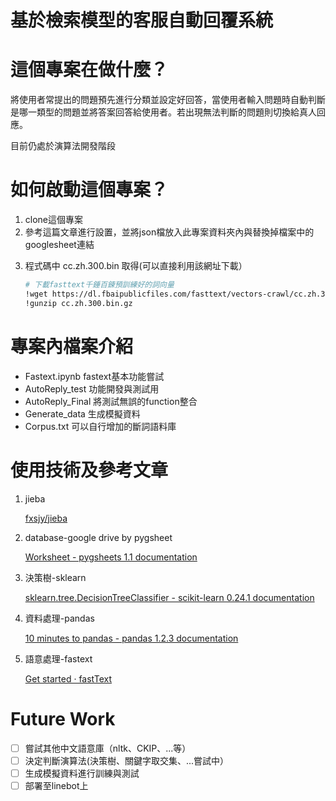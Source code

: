 # 基於檢索模型的客服自動回覆系統

# 這個專案在做什麼？

將使用者常提出的問題預先進行分類並設定好回答，當使用者輸入問題時自動判斷是哪一類型的問題並將答案回答給使用者。若出現無法判斷的問題則切換給真人回應。

目前仍處於演算法開發階段

# 如何啟動這個專案？

1. clone這個專案
2. 參考這篇文章進行設置，並將json檔放入此專案資料夾內與替換掉檔案中的googlesheet連結

[](https://www.maxlist.xyz/2018/09/25/python_googlesheet_crud/)

3. 程式碼中 cc.zh.300.bin 取得(可以直接利用該網址下載）

    ```bash
    # 下載fasttext千錘百鍊預訓練好的詞向量
    !wget https://dl.fbaipublicfiles.com/fasttext/vectors-crawl/cc.zh.300.bin.gz
    !gunzip cc.zh.300.bin.gz
    ```

# 專案內檔案介紹

- Fastext.ipynb
fastext基本功能嘗試
- AutoReply_test
功能開發與測試用
- AutoReply_Final
將測試無誤的function整合
- Generate_data
生成模擬資料
- Corpus.txt
可以自行增加的斷詞語料庫

# 使用技術及參考文章

1. jieba

    [fxsjy/jieba](https://github.com/fxsjy/jieba)

2. database-google drive by pygsheet

    [Worksheet - pygsheets 1.1 documentation](https://pygsheets.readthedocs.io/en/stable/worksheet.html)

3. 決策樹-sklearn 

    [sklearn.tree.DecisionTreeClassifier - scikit-learn 0.24.1 documentation](https://scikit-learn.org/stable/modules/generated/sklearn.tree.DecisionTreeClassifier.html)

4. 資料處理-pandas

    [10 minutes to pandas - pandas 1.2.3 documentation](https://pandas.pydata.org/pandas-docs/stable/user_guide/10min.html)

5. 語意處理-fastext

    [Get started · fastText](https://fasttext.cc/docs/en/support.html)

# Future Work

- [ ]  嘗試其他中文語意庫（nltk、CKIP、...等）
- [ ]  決定判斷演算法(決策樹、關鍵字取交集、...嘗試中）
- [ ]  生成模擬資料進行訓練與測試
- [ ]  部署至linebot上